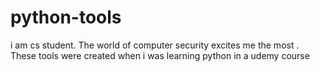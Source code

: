 # python-tools
i am cs student. The world of computer security excites me the most . These tools were created when i was learning python in  a udemy  course
